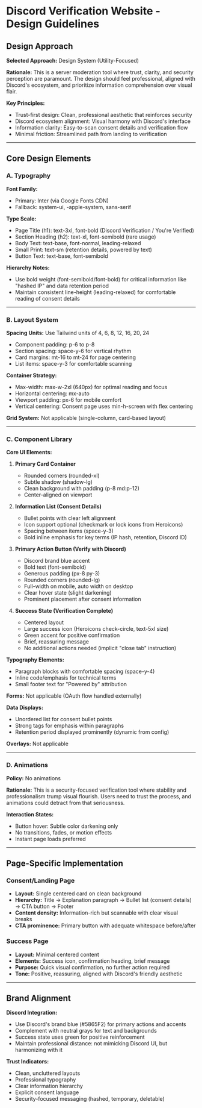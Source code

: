 # Discord Verification Website - Design Guidelines

## Design Approach

**Selected Approach:** Design System (Utility-Focused)

**Rationale:** This is a server moderation tool where trust, clarity, and security perception are paramount. The design should feel professional, aligned with Discord's ecosystem, and prioritize information comprehension over visual flair.

**Key Principles:**
- Trust-first design: Clean, professional aesthetic that reinforces security
- Discord ecosystem alignment: Visual harmony with Discord's interface
- Information clarity: Easy-to-scan consent details and verification flow
- Minimal friction: Streamlined path from landing to verification

---

## Core Design Elements

### A. Typography

**Font Family:**
- Primary: Inter (via Google Fonts CDN)
- Fallback: system-ui, -apple-system, sans-serif

**Type Scale:**
- Page Title (h1): text-3xl, font-bold (Discord Verification / You're Verified)
- Section Heading (h2): text-xl, font-semibold (rare usage)
- Body Text: text-base, font-normal, leading-relaxed
- Small Print: text-sm (retention details, powered by text)
- Button Text: text-base, font-semibold

**Hierarchy Notes:**
- Use bold weight (font-semibold/font-bold) for critical information like "hashed IP" and data retention period
- Maintain consistent line-height (leading-relaxed) for comfortable reading of consent details

---

### B. Layout System

**Spacing Units:** Use Tailwind units of 4, 6, 8, 12, 16, 20, 24
- Component padding: p-6 to p-8
- Section spacing: space-y-6 for vertical rhythm
- Card margins: mt-16 to mt-24 for page centering
- List items: space-y-3 for comfortable scanning

**Container Strategy:**
- Max-width: max-w-2xl (640px) for optimal reading and focus
- Horizontal centering: mx-auto
- Viewport padding: px-6 for mobile comfort
- Vertical centering: Consent page uses min-h-screen with flex centering

**Grid System:** Not applicable (single-column, card-based layout)

---

### C. Component Library

**Core UI Elements:**

1. **Primary Card Container**
   - Rounded corners (rounded-xl)
   - Subtle shadow (shadow-lg)
   - Clean background with padding (p-8 md:p-12)
   - Center-aligned on viewport

2. **Information List (Consent Details)**
   - Bullet points with clear left alignment
   - Icon support optional (checkmark or lock icons from Heroicons)
   - Spacing between items (space-y-3)
   - Bold inline emphasis for key terms (IP hash, retention, Discord ID)

3. **Primary Action Button (Verify with Discord)**
   - Discord brand blue accent
   - Bold text (font-semibold)
   - Generous padding (px-8 py-3)
   - Rounded corners (rounded-lg)
   - Full-width on mobile, auto width on desktop
   - Clear hover state (slight darkening)
   - Prominent placement after consent information

4. **Success State (Verification Complete)**
   - Centered layout
   - Large success icon (Heroicons check-circle, text-5xl size)
   - Green accent for positive confirmation
   - Brief, reassuring message
   - No additional actions needed (implicit "close tab" instruction)

**Typography Elements:**
- Paragraph blocks with comfortable spacing (space-y-4)
- Inline code/emphasis for technical terms
- Small footer text for "Powered by" attribution

**Forms:** Not applicable (OAuth flow handled externally)

**Data Displays:**
- Unordered list for consent bullet points
- Strong tags for emphasis within paragraphs
- Retention period displayed prominently (dynamic from config)

**Overlays:** Not applicable

---

### D. Animations

**Policy:** No animations

**Rationale:** This is a security-focused verification tool where stability and professionalism trump visual flourish. Users need to trust the process, and animations could detract from that seriousness.

**Interaction States:**
- Button hover: Subtle color darkening only
- No transitions, fades, or motion effects
- Instant page loads preferred

---

## Page-Specific Implementation

### Consent/Landing Page
- **Layout:** Single centered card on clean background
- **Hierarchy:** Title → Explanation paragraph → Bullet list (consent details) → CTA button → Footer
- **Content density:** Information-rich but scannable with clear visual breaks
- **CTA prominence:** Primary button with adequate whitespace before/after

### Success Page  
- **Layout:** Minimal centered content
- **Elements:** Success icon, confirmation heading, brief message
- **Purpose:** Quick visual confirmation, no further action required
- **Tone:** Positive, reassuring, aligned with Discord's friendly aesthetic

---

## Brand Alignment

**Discord Integration:**
- Use Discord's brand blue (#5865F2) for primary actions and accents
- Complement with neutral grays for text and backgrounds
- Success state uses green for positive reinforcement
- Maintain professional distance: not mimicking Discord UI, but harmonizing with it

**Trust Indicators:**
- Clean, uncluttered layouts
- Professional typography
- Clear information hierarchy
- Explicit consent language
- Security-focused messaging (hashed, temporary, deletable)